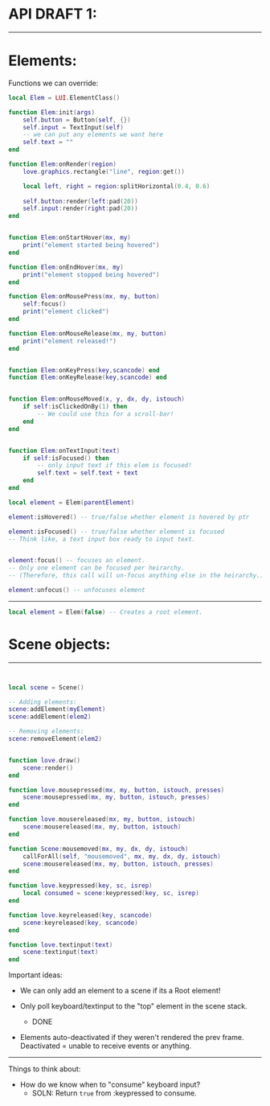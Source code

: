 

# API DRAFT 1:


----------


# Elements:

Functions we can override:
```lua
local Elem = LUI.ElementClass()

function Elem:init(args)
    self.button = Button(self, {})
    self.input = TextInput(self)
    -- we can put any elements we want here
    self.text = ""
end

function Elem:onRender(region)
    love.graphics.rectangle("line", region:get())

    local left, right = region:splitHorizontal(0.4, 0.6)
    
    self.button:render(left:pad(20))
    self.input:render(right:pad(20))
end


function Elem:onStartHover(mx, my)
    print("element started being hovered")
end

function Elem:onEndHover(mx, my)
    print("element stopped being hovered")
end

function Elem:onMousePress(mx, my, button)
    self:focus()
    print("element clicked")
end

function Elem:onMouseRelease(mx, my, button)
    print("element released!")
end


function Elem:onKeyPress(key,scancode) end
function Elem:onKeyRelease(key,scancode) end


function Elem:onMouseMoved(x, y, dx, dy, istouch)
    if self:isClickedOnBy(1) then
        -- We could use this for a scroll-bar!
    end
end


function Elem:onTextInput(text)
    if self:isFocused() then
        -- only input text if this elem is focused!
        self.text = self.text + text
    end
end
```

```lua
local element = Elem(parentElement)

element:isHovered() -- true/false whether element is hovered by ptr

element:isFocused() -- true/false whether element is focused
-- Think like, a text input box ready to input text.


element:focus() -- focuses an element.
-- Only one element can be focused per heirarchy.
-- (Therefore, this call will un-focus anything else in the heirarchy.)

element:unfocus() -- unfocuses element
```

---------------

```lua
local element = Elem(false) -- Creates a root element.
```




# Scene objects:

--------------

```lua


local scene = Scene()

-- Adding elements:
scene:addElement(myElement)
scene:addElement(elem2)

-- Removing elements:
scene:removeElement(elem2)


function love.draw()
    scene:render()
end

function love.mousepressed(mx, my, button, istouch, presses)
    scene:mousepressed(mx, my, button, istouch, presses)
end

function love.mousereleased(mx, my, button, istouch)
    scene:mousereleased(mx, my, button, istouch)
end

function Scene:mousemoved(mx, my, dx, dy, istouch)
    callForAll(self, "mousemoved", mx, my, dx, dy, istouch)
    scene:mousereleased(mx, my, button, istouch, presses)
end

function love.keypressed(key, sc, isrep)
    local consumed = scene:keypressed(key, sc, isrep)
end

function love.keyreleased(key, scancode)
    scene:keyreleased(key, scancode)
end

function love.textinput(text)
    scene:textinput(text)
end


```

Important ideas:
- We can only add an element to a scene if its a Root element!

- Only poll keyboard/textinput to the "top" element in the scene stack.
    - DONE

- Elements auto-deactivated if they weren't rendered the prev frame.
    Deactivated = unable to receive events or anything.


--------

Things to think about:
- How do we know when to "consume" keyboard input?
    - SOLN: Return `true` from :keypressed to consume.

